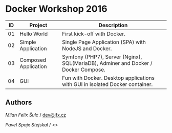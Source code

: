 # Docker Workshop 2016

| ID 	| Project              	| Description                                                                        	|
|----	|----------------------	|------------------------------------------------------------------------------------	|
| 01 	| Hello World          	| First kick-off with Docker.                                                        	|
| 02 	| Simple Application   	| Single Page Application (SPA) with NodeJS and Docker.                              	|
| 03 	| Composed Application 	| Symfony (PHP7), Server (Nginx), SQL(MariaDB), Adminer and Docker / Docker Compose. 	|
| 04 	| GUI                  	| Fun with Docker. Desktop applications with GUI in isolated Docker container.       	|

## Authors

*Milan Felix Šulc* / dev@jfx.cz

*Pavel Spajx Stejskal* / <>